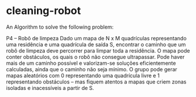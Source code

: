 # cleaning-robot

An Algorithm to solve the following problem:

P4 – Robô de limpeza
Dado um mapa de N x M quadrículas representando uma residência e uma quadrícula de saída S,
encontrar o caminho que um robô de limpeza deve percorrer para limpar toda a residência. O mapa
pode conter obstáculos, os quais o robô não consegue ultrapassar. Pode haver mais de um caminho
possível e valorizam-se soluções eficientemente calculadas, ainda que o caminho não seja mínimo.
O grupo pode gerar mapas aleatórios com 0 representando uma quadrícula livre e 1 representando
obstáculos – mas fiquem atentos a mapas que criem zonas isoladas e inacessíveis a partir de S.

